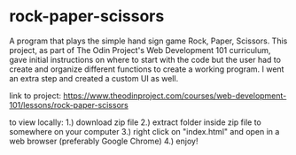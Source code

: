 # rock-paper-scissors

A program that plays the simple hand sign game Rock, Paper, Scissors. This project, as part of The Odin Project's Web Development 101
curriculum, gave initial instructions on where to start with the code but the user had to create and organize different
functions to create a working program. I went an extra step and created a custom UI as well.


link to project: https://www.theodinproject.com/courses/web-development-101/lessons/rock-paper-scissors

to view locally: 1.) download zip file
		 2.) extract folder inside zip file to somewhere on your computer
		 3.) right click on "index.html" and open in a web browser (preferably Google Chrome)
		 4.) enjoy!